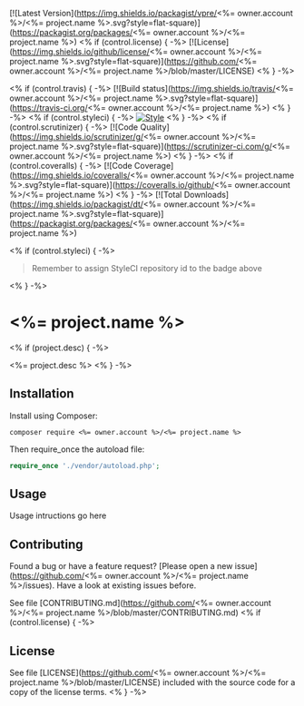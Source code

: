 [![Latest Version](https://img.shields.io/packagist/vpre/<%= owner.account %>/<%= project.name %>.svg?style=flat-square)](https://packagist.org/packages/<%= owner.account %>/<%= project.name %>)
<% if (control.license) { -%>
[![License](https://img.shields.io/github/license/<%= owner.account %>/<%= project.name %>.svg?style=flat-square)](https://github.com/<%= owner.account %>/<%= project.name %>/blob/master/LICENSE)
<% } -%>

<% if (control.travis) { -%>
[![Build status](https://img.shields.io/travis/<%= owner.account %>/<%= project.name %>.svg?style=flat-square)](https://travis-ci.org/<%= owner.account %>/<%= project.name %>)
<% } -%>
<% if (control.styleci) { -%>
[![Style](https://styleci.io/repos/{xxxxx}/shield)](https://styleci.io/repos/{xxxxx})
<% } -%>
<% if (control.scrutinizer) { -%>
[![Code Quality](https://img.shields.io/scrutinizer/g/<%= owner.account %>/<%= project.name %>.svg?style=flat-square)](https://scrutinizer-ci.com/g/<%= owner.account %>/<%= project.name %>)
<% } -%>
<% if (control.coveralls) { -%>
[![Code Coverage](https://img.shields.io/coveralls/<%= owner.account %>/<%= project.name %>.svg?style=flat-square)](https://coveralls.io/github/<%= owner.account %>/<%= project.name %>)
<% } -%>
[![Total Downloads](https://img.shields.io/packagist/dt/<%= owner.account %>/<%= project.name %>.svg?style=flat-square)](https://packagist.org/packages/<%= owner.account %>/<%= project.name %>)

<% if (control.styleci) { -%>
> Remember to assign StyleCI repository id to the badge above

<% } -%>
# <%= project.name %>
<% if (project.desc) { -%>

<%= project.desc %>
<% } -%>

## Installation

Install using Composer:

```
composer require <%= owner.account %>/<%= project.name %>
```

Then require_once the autoload file:

```php
require_once './vendor/autoload.php';
```

## Usage

Usage intructions go here

## Contributing

Found a bug or have a feature request? [Please open a new issue](https://github.com/<%= owner.account %>/<%= project.name %>/issues). Have a look at existing issues before.

See file [CONTRIBUTING.md](https://github.com/<%= owner.account %>/<%= project.name %>/blob/master/CONTRIBUTING.md)
<% if (control.license) { -%>
## License

See file [LICENSE](https://github.com/<%= owner.account %>/<%= project.name %>/blob/master/LICENSE) included with the source code for a copy of the license terms.
<% } -%>
